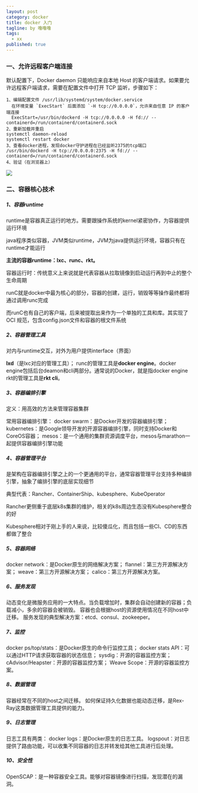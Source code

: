 ```yaml
---
layout: post
category: docker
title: docker 入门
tagline: by 噜噜噜
tags: 
  - xx
published: true
---
```




<!--more-->

### 一、允许远程客户端连接

默认配置下，Docker daemon 只能响应来自本地 Host 的客户端请求。如果要允许远程客户端请求，需要在配置文件中打开 TCP 监听，步骤如下：

```
1、编辑配置文件 /usr/lib/systemd/system/docker.service
  在环境变量 `ExecStart` 后面添加 `-H tcp://0.0.0.0`，允许来自任意 IP 的客户端连接
  ExecStart=/usr/bin/dockerd -H tcp://0.0.0.0 -H fd:// --containerd=/run/containerd/containerd.sock
2、重新加载并重启
systemctl daemon-reload
systemctl restart docker
3、查看docker进程，发现docker守护进程在已经监听2375的tcp端口
/usr/bin/dockerd -H tcp://0.0.0.0:2375 -H fd:// --containerd=/run/containerd/containerd.sock
4、验证（在浏览器上）
```

![](https://i.loli.net/2020/10/29/PtTBIWOF2pUi4MQ.png)

### 二、容器核心技术

##### 1、容器runtime

  runtime是容器真正运行的地方。需要跟操作系统的kernel紧密协作，为容器提供运行环境

  java程序类似容器，JVM类似runtime，JVM为java提供运行环境，容器只有在runtime才能运行

  **主流的容器runtime：lxc、runc、rkt。**



容器运行时：传统意义上来说就是代表容器从拉取镜像到启动运行再到中止的整个生命周期

runC就是docker中最为核心的部分，容器的创建，运行，销毁等等操作最终都将通过调用runc完成

而runC也有自己的客户端，后来被提取出来作为一个单独的工具和库。其实现了 OCI 规范，包含config.json文件和容器的根文件系统

##### 2、容器管理工具

对内与runtime交互，对外为用户提供interface（界面）

**lxd**（是lxc对应的管理工具）；
runc的管理工具是**docker engine**。docker engine包括后台deamon和cli两部分。通常说的Docker，就是指docker engine
rkt的管理工具是**rkt cli**。

##### 3、容器编排引擎

定义：用高效的方法来管理容器集群

常用容器编排引擎：
docker swarm：是Docker开发的容器编排引擎；
kubernetes：是Google领导开发的开源容器编排引擎，同时支持Docker和CoreOS容器；
mesos：是一个通用的集群资源调度平台，mesos与marathon一起提供容器编排引擎功能

##### 4、容器管理平台

是架构在容器编排引擎之上的一个更通用的平台，通常容器管理平台支持多种编排引擎，抽象了编排引擎的底层实现细节

典型代表：Rancher、ContainerShip、kubesphere、KubeOperator

Rancher更侧重于底层k8s集群的维护，相关的k8s周边生态没有Kubesphere整合的好

Kubesphere相对于刚上手的人来说，比较傻瓜化，而且包括一些CI、CD的东西都做了整合

##### 5、容器网络

docker network：是Docker原生的网络解决方案；
flannel：第三方开源解决方案；
weave：第三方开源解决方案；
calico：第三方开源解决方案。

##### 6、服务发现

动态变化是微服务应用的一大特点。当负载增加时，集群会自动创建新的容器；负载减小，多余的容器会被销毁。
容器也会根据host的资源使用情况在不同host中迁移。
服务发现的典型解决方案：etcd、consul、zookeeper。

##### 7、监控

docker ps/top/stats：是Docker原生的命令行监控工具；
docker stats API：可以通过HTTP请求获取容器的状态信息；
sysdig：开源的容器监控方案；
cAdvisor/Heapster：开源的容器监控方案；
Weave Scope：开源的容器监控方案。

##### 8、数据管理

容器经常在不同的host之间迁移。
如何保证持久化数据也能动态迁移，是Rex-Ray这类数据管理工具提供的能力。

##### 9、日志管理

日志工具有两类：
docker logs：是Docker原生的日志工具。
logspout：对日志提供了路由功能，可以收集不同容器的日志并转发给其他工具进行后处理。

##### 10、安全性

OpenSCAP：是一种容器安全工具。能够对容器镜像进行扫描，发现潜在的漏洞。